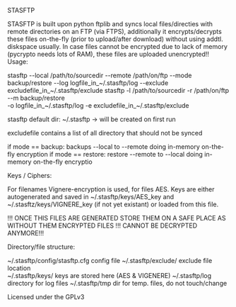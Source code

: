 STASFTP

STASFTP is built upon python ftplib and syncs local files/directies with remote directories on an FTP (via FTPS), additionally it encrypts/decrypts these files on-the-fly (prior to upload/after download) without using addtl. 
diskspace usually. In case files cannot be encrypted due to lack of memory (pycrypto needs lots of RAM), these files are uploaded unencrypted!!
Usage:

stasftp --local /path/to/sourcedir --remote /path/on/ftp --mode backup/restore
        --log logfile_in_~/.stasftp/log --exclude excludefile_in_~/.stasftp/exclude
stasftp -l /path/to/sourcedir -r /path/on/ftp --m backup/restore                         
        -o logfile_in_~/.stasftp/log -e excludefile_in_~/.stasftp/exclude

stasftp default dir: ~/.stasftp -> will be created on first run

excludefile contains a list of all directory that should not be synced

if mode == backup:
        backups --local to --remote doing in-memory on-the-fly encryption
if mode == restore:
        restore --remote to --local doing in-memory on-the-fly encryptio

Keys / Ciphers:

For filenames Vignere-encryption is used, for files AES.
Keys are either autogenerated and saved in ~/.stasftp/keys/AES_key and ~/.stasftz/keys/VIGNERE_key
(if not yet existant) or loaded from this file.

!!! ONCE THIS FILES ARE GENERATED STORE THEM ON A SAFE PLACE AS WITHOUT THEM ENCRYPTED FILES
!!! CANNOT BE DECRYPTED ANYMORE!!!

Directory/file structure:

~/.stasftp/config/stasftp.cfg	config file	
~/.stasftp/exclude/			exclude file location	
~/.stasftp/keys/			keys are stored here (AES & VIGENERE)
~/.stasftp/log			directory for log files
~/.stasftp/tmp			dir for temp. files, do not touch/change		

Licensed under the GPLv3

